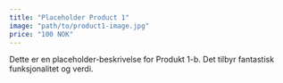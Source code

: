 ```yaml
---
title: "Placeholder Product 1"
image: "path/to/product1-image.jpg"
price: "100 NOK"
---
```


Dette er en placeholder-beskrivelse for Produkt 1-b. Det tilbyr fantastisk funksjonalitet og verdi.
